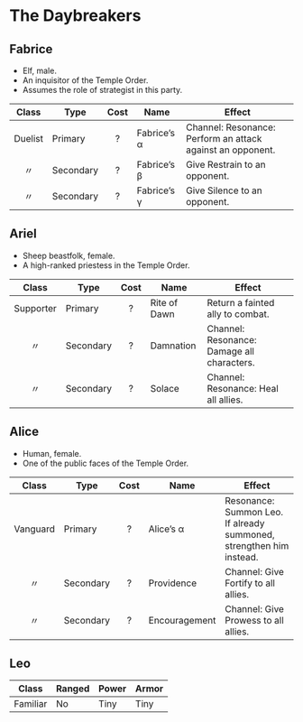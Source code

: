 # The Daybreakers

## Fabrice

  - Elf, male.
  - An inquisitor of the Temple Order.
  - Assumes the role of strategist in this party.

|  Class  | Type      | Cost | Name        | Effect                                                     |
| :-----: | --------- | :--: | ----------- | ---------------------------------------------------------- |
| Duelist | Primary   |  ?   | Fabrice’s α | Channel: Resonance: Perform an attack against an opponent. |
|    〃    | Secondary |  ?   | Fabrice’s β | Give Restrain to an opponent.                              |
|    〃    | Secondary |  ?   | Fabrice’s γ | Give Silence to an opponent.                               |

## Ariel

  - Sheep beastfolk, female.
  - A high-ranked priestess in the Temple Order.

|   Class   | Type      | Cost | Name         | Effect                                     |
| :-------: | --------- | :--: | ------------ | ------------------------------------------ |
| Supporter | Primary   |  ?   | Rite of Dawn | Return a fainted ally to combat.           |
|     〃     | Secondary |  ?   | Damnation    | Channel: Resonance: Damage all characters. |
|     〃     | Secondary |  ?   | Solace       | Channel: Resonance: Heal all allies.       |

## Alice

  - Human, female.
  - One of the public faces of the Temple Order.

|  Class   | Type      | Cost | Name          | Effect                                                              |
| :------: | --------- | :--: | ------------- | ------------------------------------------------------------------- |
| Vanguard | Primary   |  ?   | Alice’s α     | Resonance: Summon Leo. If already summoned, strengthen him instead. |
|    〃     | Secondary |  ?   | Providence    | Channel: Give Fortify to all allies.                                |
|    〃     | Secondary |  ?   | Encouragement | Channel: Give Prowess to all allies.                                |

## Leo

|  Class   | Ranged | Power | Armor |
| :------: | ------ | ----- | ----- |
| Familiar | No     | Tiny  | Tiny  |
